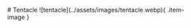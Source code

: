 <figure markdown="1">
# Tentacle
![tentacle](../assets/images/tentacle.webp){ .item-image }

</figure>